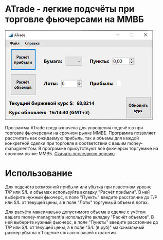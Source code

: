 # ATrade - легкие подсчёты при торговле фьючерсами на ММВБ
![Image](https://github.com/W-in-W/ATrade/raw/master/ATrade.png)  

Программа ATrade предназначена для упрощения подсчётов при торговле фьючерсами на срочном рынке ММВБ. Программа позволяет рассчитать как ожидаемую прибыль, так и объемы для каждой конкретной сделки при торговле в соответствии с вашим money-managment'ом. В программе присутствуют все фьючерсы торгуемые на срочном рынке ММВБ. [Скачать последнюю версию](https://github.com/W-in-W/ATrade/releases/download/1.0.0/ATrade.exe)
# Использование
Для подсчёта возможной прибыли или убытка при известном уровне T/P или S/L и объемах используйте вкладку "Расчёт прибыли". В ней выберите нужный фьючерс, в поле "Пункты" введите расстояние до T/P или S/L от текущей цены, а в поле "Лоты" торгуемый объем в лотах.

Для расчёта максимально допустимого объема в сделке с учётом вашего money-managment'а используйте вкладку "Расчёт объемов". В ней выберите нужный фьючерс, в поле "Пункты" введите расстояние до T/P или S/L от текущей цены, а в поле "S/L (в руб)" максимальный размер убытка в 1 сделке согласно вашей стратегии.
